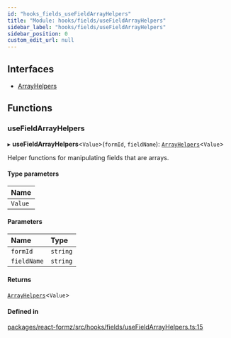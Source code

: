 ```yaml
---
id: "hooks_fields_useFieldArrayHelpers"
title: "Module: hooks/fields/useFieldArrayHelpers"
sidebar_label: "hooks/fields/useFieldArrayHelpers"
sidebar_position: 0
custom_edit_url: null
---
```


## Interfaces

- [ArrayHelpers](../interfaces/hooks_fields_useFieldArrayHelpers.ArrayHelpers.md)

## Functions

### useFieldArrayHelpers

▸ **useFieldArrayHelpers**<`Value`\>(`formId`, `fieldName`): [`ArrayHelpers`](../interfaces/hooks_fields_useFieldArrayHelpers.ArrayHelpers.md)<`Value`\>

Helper functions for manipulating fields that are arrays.

#### Type parameters

| Name |
| :------ |
| `Value` |

#### Parameters

| Name | Type |
| :------ | :------ |
| `formId` | `string` |
| `fieldName` | `string` |

#### Returns

[`ArrayHelpers`](../interfaces/hooks_fields_useFieldArrayHelpers.ArrayHelpers.md)<`Value`\>

#### Defined in

[packages/react-formz/src/hooks/fields/useFieldArrayHelpers.ts:15](https://github.com/ZerryStack/react-formz/blob/main/packages/react-formz/src/hooks/fields/useFieldArrayHelpers.ts#L15)
